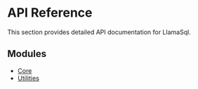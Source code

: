 # API Reference

This section provides detailed API documentation for LlamaSql.

## Modules

- [Core](core.md)
- [Utilities](utilities.md)
